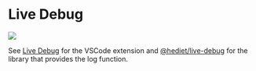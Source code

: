 # Live Debug

[![](https://img.shields.io/twitter/follow/hediet_dev.svg?style=social)](https://twitter.com/intent/follow?screen_name=hediet_dev)

See [Live Debug](./extension) for the VSCode extension
and [@hediet/live-debug](./lib) for the library that provides the log function.
